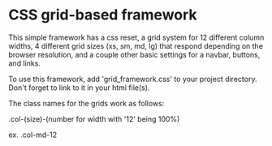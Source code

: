 # CSS grid-based framework

This simple framework has a css reset, a grid system for 12 different column widths, 4 different grid sizes (xs, sm, md, lg) that respond depending on the browser resolution, and a couple other basic settings for a navbar, buttons, and links. 


To use this framework, add 'grid_framework.css' to your project directory.  Don't forget to link to it in your html file(s).


The class names for the grids work as follows:


.col-(size)-(number for width with '12' being 100%)


ex. .col-md-12